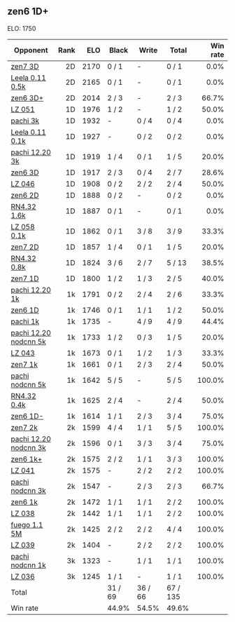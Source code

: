 ## zen6 1D+ ##

ELO: 1750

Opponent | Rank | ELO | Black | Write | Total | Win rate
---------|-----:|----:|-------|-------|-------|-------:
[zen7 3D](zen7%203D.md) | 2D | 2170 | 0 / 1 | - | 0 / 1 | 0.0%
[Leela 0.11 0.5k](Leela%200.11%200.5k.md) | 2D | 2165 | 0 / 1 | - | 0 / 1 | 0.0%
[zen6 3D+](zen6%203D+.md) | 2D | 2014 | 2 / 3 | - | 2 / 3 | 66.7%
[LZ 051](LZ%20051.md) | 1D | 1976 | 1 / 2 | - | 1 / 2 | 50.0%
[pachi 3k](pachi%203k.md) | 1D | 1932 | - | 0 / 4 | 0 / 4 | 0.0%
[Leela 0.11 0.1k](Leela%200.11%200.1k.md) | 1D | 1927 | - | 0 / 2 | 0 / 2 | 0.0%
[pachi 12.20 3k](pachi%2012.20%203k.md) | 1D | 1919 | 1 / 4 | 0 / 1 | 1 / 5 | 20.0%
[zen6 3D](zen6%203D.md) | 1D | 1917 | 2 / 3 | 0 / 4 | 2 / 7 | 28.6%
[LZ 046](LZ%20046.md) | 1D | 1908 | 0 / 2 | 2 / 2 | 2 / 4 | 50.0%
[zen6 2D](zen6%202D.md) | 1D | 1888 | 0 / 2 | - | 0 / 2 | 0.0%
[RN4.32 1.6k](RN4.32%201.6k.md) | 1D | 1887 | 0 / 1 | - | 0 / 1 | 0.0%
[LZ 058 0.1k](LZ%20058%200.1k.md) | 1D | 1862 | 0 / 1 | 3 / 8 | 3 / 9 | 33.3%
[zen7 2D](zen7%202D.md) | 1D | 1857 | 1 / 4 | 0 / 1 | 1 / 5 | 20.0%
[RN4.32 0.8k](RN4.32%200.8k.md) | 1D | 1824 | 3 / 6 | 2 / 7 | 5 / 13 | 38.5%
[zen7 1D](zen7%201D.md) | 1D | 1800 | 1 / 2 | 1 / 3 | 2 / 5 | 40.0%
[pachi 12.20 1k](pachi%2012.20%201k.md) | 1k | 1791 | 0 / 2 | 2 / 4 | 2 / 6 | 33.3%
[zen6 1D](zen6%201D.md) | 1k | 1746 | 0 / 1 | 1 / 1 | 1 / 2 | 50.0%
[pachi 1k](pachi%201k.md) | 1k | 1735 | - | 4 / 9 | 4 / 9 | 44.4%
[pachi 12.20 nodcnn 5k](pachi%2012.20%20nodcnn%205k.md) | 1k | 1733 | 1 / 2 | 0 / 3 | 1 / 5 | 20.0%
[LZ 043](LZ%20043.md) | 1k | 1673 | 0 / 1 | 1 / 2 | 1 / 3 | 33.3%
[zen7 1k](zen7%201k.md) | 1k | 1661 | 0 / 1 | 2 / 3 | 2 / 4 | 50.0%
[pachi nodcnn 5k](pachi%20nodcnn%205k.md) | 1k | 1642 | 5 / 5 | - | 5 / 5 | 100.0%
[RN4.32 0.4k](RN4.32%200.4k.md) | 1k | 1625 | 2 / 4 | - | 2 / 4 | 50.0%
[zen6 1D-](zen6%201D-.md) | 1k | 1614 | 1 / 1 | 2 / 3 | 3 / 4 | 75.0%
[zen7 2k](zen7%202k.md) | 2k | 1599 | 4 / 4 | 1 / 1 | 5 / 5 | 100.0%
[pachi 12.20 nodcnn 3k](pachi%2012.20%20nodcnn%203k.md) | 2k | 1596 | 0 / 1 | 3 / 3 | 3 / 4 | 75.0%
[zen6 1k+](zen6%201k+.md) | 2k | 1575 | 2 / 2 | 1 / 1 | 3 / 3 | 100.0%
[LZ 041](LZ%20041.md) | 2k | 1575 | - | 2 / 2 | 2 / 2 | 100.0%
[pachi nodcnn 3k](pachi%20nodcnn%203k.md) | 2k | 1547 | - | 2 / 3 | 2 / 3 | 66.7%
[zen6 1k](zen6%201k.md) | 2k | 1472 | 1 / 1 | 1 / 1 | 2 / 2 | 100.0%
[LZ 038](LZ%20038.md) | 2k | 1442 | 1 / 1 | 1 / 1 | 2 / 2 | 100.0%
[fuego 1.1 5M](fuego%201.1%205M.md) | 2k | 1425 | 2 / 2 | 2 / 2 | 4 / 4 | 100.0%
[LZ 039](LZ%20039.md) | 2k | 1404 | - | 2 / 2 | 2 / 2 | 100.0%
[pachi nodcnn 1k](pachi%20nodcnn%201k.md) | 3k | 1323 | - | 1 / 1 | 1 / 1 | 100.0%
[LZ 036](LZ%20036.md) | 3k | 1245 | 1 / 1 | - | 1 / 1 | 100.0%
Total | | | 31 / 69 | 36 / 66 | 67 / 135 | 
Win rate| | | 44.9% | 54.5% | 49.6% | 
